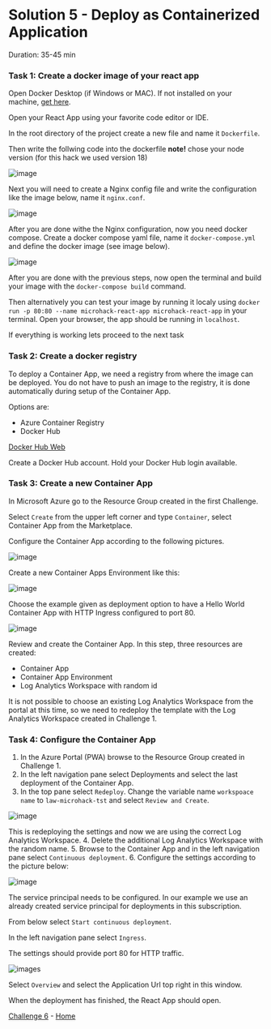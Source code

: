 # Solution 5 - Deploy as Containerized Application

Duration: 35-45 min

### Task 1: Create a docker image of your react app

Open Docker Desktop (if Windows or MAC). If not installed on your machine, [get here](https://www.docker.com/products/docker-desktop/).

Open your React App using your favorite code editor or IDE.

In the root directory of the project create a new file and name it `Dockerfile`.

Then write the follwing code into the dockerfile
**note!** chose your node version (for this hack we used version 18)

![image](../.images/19-m-dockerfile.png)


Next you will need to create a Nginx config file and write the configuration like the image below, name it `nginx.conf`.

![image](../.images/20-m-nginx.png)

After you are done withe the Nginx configuration, now you need docker compose. Create a docker compose yaml file, name it `docker-compose.yml` and
define the docker image (see image below).

![image](../.images/18-m-dockercompose.png)


After you are done with the previous steps, now open the terminal and build your image with the `docker-compose build` command.

Then alternatively you can test your image by running it localy using `docker run -p 80:80 --name microhack-react-app microhack-react-app` in your terminal.
Open your browser, the app should be running in `localhost`.


If everything is working lets proceed to the next task


### Task 2: Create a docker registry

To deploy a Container App, we need a registry from where the image can be deployed. You do not have to push an image to the registry, it is done automatically during setup of the Container App.

Options are:

- Azure Container Registry
- Docker Hub

[Docker Hub Web](https://hub.docker.com/)

Create a Docker Hub account.
Hold your Docker Hub login available.

### Task 3: Create a new Container App

In Microsoft Azure go to the Resource Group created in the first Challenge.

Select `Create` from the upper left corner and type `Container`, select Container App from the Marketplace.

Configure the Container App according to the following pictures.

![image](../.images/51-create-conapp.PNG)

Create a new Container Apps Environment like this:

![image](../.images/52-create-conapp.PNG)

Choose the example given as deployment option to have a Hello World Container App with HTTP Ingress configured to port 80.

![image](../.images/53-create-conapp.PNG)

Review and create the Container App. In this step, three resources are created:

- Container App
- Container App Environment
- Log Analytics Workspace with random id

It is not possible to choose an existing Log Analytics Workspace from the portal at this time, so we need to redeploy the template with the Log Analytics Workspace created in Challenge 1.

### Task 4: Configure the Container App

1. In the Azure Portal (PWA) browse to the Resource Group created in Challenge 1.
2. In the left navigation pane select Deployments and select the last deployment of the Container App.
3. In the top pane select `Redeploy`.
  Change the variable name `workspoace name` to `law-microhack-tst` and select `Review and Create`.

  ![image](../.images/54-configure-conapp.PNG)

  This is redeploying the settings and now we are using the correct Log Analytics Workspace.
4. Delete the additional Log Analytics Workspace with the random name.
5. Browse to the Container App and in the left navigation pane select `Continuous deployment`.
6. Configure the settings according to the picture below:

![image](../.images/55-configure-conapp.PNG)

The service principal needs to be configured. In our example we use an already created service principal for deployments in this subscription.

From below select `Start continuous deployment`.

In the left navigation pane select `Ingress`.

The settings should provide port 80 for HTTP traffic.

![images](../.images/56-configure-conapp.PNG)

Select `Overview` and select the Application Url top right in this window.

When the deployment has finished, the React App should open.

[Challenge 6](../Challenges/06-Setup-basic-monitoring-with-azure-monitor.md) - [Home](./../README.md)
